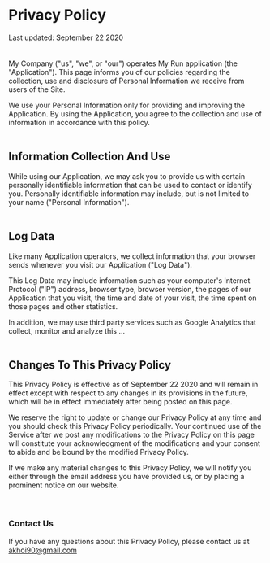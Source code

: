 # Privacy Policy

Last updated: September 22 2020
<br/><br/><br/>
My Company ("us", "we", or "our") operates My Run application (the "Application"). This page informs you of our policies regarding the collection, use and disclosure of Personal Information we receive from users of the Site.

We use your Personal Information only for providing and improving the Application. By using the Application, you agree to the collection and use of information in accordance with this policy.
<br/><br/>

## Information Collection And Use

While using our Application, we may ask you to provide us with certain personally identifiable information that can be used to contact or identify you. Personally identifiable information may include, but is not limited to your name ("Personal Information").
<br/><br/>

## Log Data

Like many Application operators, we collect information that your browser sends whenever you visit our Application ("Log Data").

This Log Data may include information such as your computer's Internet Protocol ("IP") address, browser type, browser version, the pages of our Application that you visit, the time and date of your visit, the time spent on those pages and other statistics.

In addition, we may use third party services such as Google Analytics that collect, monitor and analyze this …
<br/><br/>

## Changes To This Privacy Policy

This Privacy Policy is effective as of September 22 2020 and will remain in effect except with respect to any changes in its provisions in the future, which will be in effect immediately after being posted on this page.

We reserve the right to update or change our Privacy Policy at any time and you should check this Privacy Policy periodically. Your continued use of the Service after we post any modifications to the Privacy Policy on this page will constitute your acknowledgment of the modifications and your consent to abide and be bound by the modified Privacy Policy.

If we make any material changes to this Privacy Policy, we will notify you either through the email address you have provided us, or by placing a prominent notice on our website.
<br/><br/><br/>

### Contact Us

If you have any questions about this Privacy Policy, please contact us at akhoi90@gmail.com
